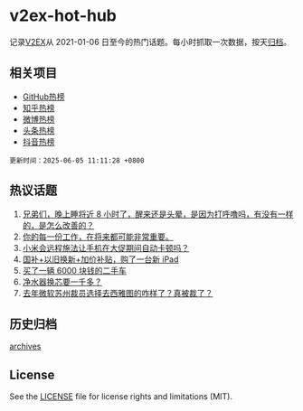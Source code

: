 # v2ex-hot-hub

 记录[V2EX](https://www.v2ex.com/)从 2021-01-06 日至今的热门话题。每小时抓取一次数据，按天[归档](archives)。
 
 ## 相关项目

- [GitHub热榜](https://github.com/lonnyzhang423/github-hot-hub)
- [知乎热榜](https://github.com/lonnyzhang423/zhihu-hot-hub)
- [微博热榜](https://github.com/lonnyzhang423/weibo-hot-hub)
- [头条热榜](https://github.com/lonnyzhang423/toutiao-hot-hub)
- [抖音热榜](https://github.com/lonnyzhang423/douyin-hot-hub)


 `更新时间：2025-06-05 11:11:28 +0800`

## 热议话题

1. [兄弟们，晚上睡将近 8 小时了，醒来还是头晕，是因为打呼噜吗，有没有一样的，是怎么改善的？](https://www.v2ex.com/t/1136430)
1. [你的每一份工作，在将来都可能非常重要。](https://www.v2ex.com/t/1136350)
1. [小米会远程施法让手机在大促期间自动卡顿吗？](https://www.v2ex.com/t/1136290)
1. [国补+以旧换新+加价补贴，购了一台新 iPad](https://www.v2ex.com/t/1136285)
1. [买了一辆 6000 块钱的二手车](https://www.v2ex.com/t/1136307)
1. [净水器换芯要一千多？](https://www.v2ex.com/t/1136476)
1. [去年微软苏州裁员选择去西雅图的咋样了？真被裁了？](https://www.v2ex.com/t/1136244)

## 历史归档

[archives](archives)

## License

See the [LICENSE](LICENSE) file for license rights and limitations (MIT).
